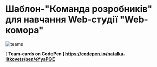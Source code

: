 # Шаблон-"Команда розробників" для навчання  Web-студії "Web-комора"

![teams](https://user-images.githubusercontent.com/44769373/165075527-b72ff89d-4cca-4b7c-95f1-1d06f16ed2dd.jpg)

[ <b>Team-cards on CodePen<b/> ] https://codepen.io/natalka-litkovets/pen/eYyaPQE
